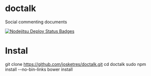 doctalk
=======

Social commenting documents

[![Nodejitsu Deploy Status Badges](https://webhooks.nodejitsu.com/josketres/doctalks.png)](https://webops.nodejitsu.com#josketres/webhooks)

# Instal #
 git clone https://github.com/josketres/doctalk.git
 cd doctalk
 sudo npm install --no-bin-links
 bower install
